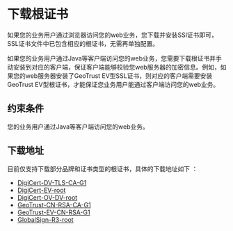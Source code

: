 # 下载根证书<a name="ccm_01_0303"></a>

如果您的业务用户通过浏览器访问您的web业务，您下载并安装SSl证书即可，SSL证书文件中已包含相应的根证书，无需再单独配置。

如果您的业务用户通过Java等客户端访问您的web业务，您需要下载根证书并手动安装到对应的客户端，保证客户端能够校验您web服务器的加密信息。例如，如果您的web服务器安装了GeoTrust EV型SSL证书，则对应的客户端需要安装GeoTrust EV型根证书，才能保证您业务用户能通过客户端访问您的web业务。

## 约束条件<a name="zh-cn_topic_0000001449665041_zh-cn_topic_0000001355939053_section6297172953"></a>

您的业务用户通过Java等客户端访问您的web业务。

## 下载地址<a name="zh-cn_topic_0000001449665041_zh-cn_topic_0000001355939053_section18851924262"></a>

目前仅支持下载部分品牌和证书类型的根证书，具体的下载地址如下 ：

-   [DigiCert-DV-TLS-CA-G1](https://res-static.hc-cdn.cn/cloudbu-site/china/zh-cn/ccm/Certificat/DigiCertDVTLSCAG1.rar)
-   [DigiCert-EV-root](https://res-static.hc-cdn.cn/cloudbu-site/china/zh-cn/ccm/Certificat/DigiCertEVroot.rar)
-   [DigiCert-OV-DV-root](https://res-static.hc-cdn.cn/cloudbu-site/china/zh-cn/ccm/Certificat/DigiCertOVDVroot.rar)
-   [GeoTrust-CN-RSA-CA-G1](https://res-static.hc-cdn.cn/cloudbu-site/china/zh-cn/ccm/Certificat/GeoTrustCNRSACAG1.rar)
-   [GeoTrust-EV-CN-RSA-G1](https://res-static.hc-cdn.cn/cloudbu-site/china/zh-cn/ccm/Certificat/GeoTrustEVCNRSAG1.rar)
-   [GlobalSign-R3-root](https://res-static.hc-cdn.cn/cloudbu-site/china/zh-cn/ccm/Certificat/GlobalSignR3root.rar)

